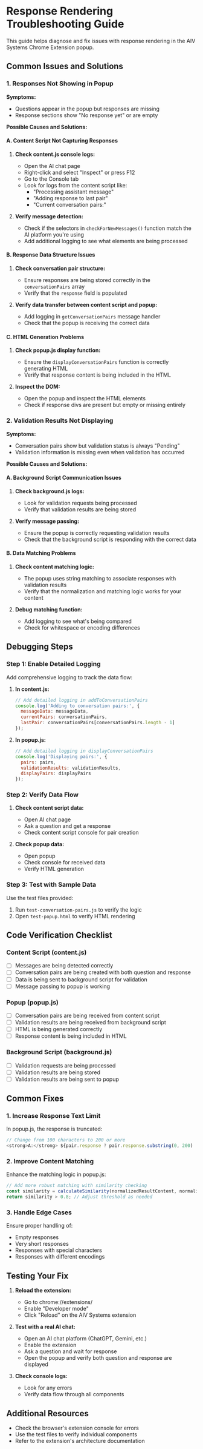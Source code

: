 # Response Rendering Troubleshooting Guide

This guide helps diagnose and fix issues with response rendering in the AIV Systems Chrome Extension popup.

## Common Issues and Solutions

### 1. Responses Not Showing in Popup

**Symptoms:**
- Questions appear in the popup but responses are missing
- Response sections show "No response yet" or are empty

**Possible Causes and Solutions:**

#### A. Content Script Not Capturing Responses
1. **Check content.js console logs:**
   - Open the AI chat page
   - Right-click and select "Inspect" or press F12
   - Go to the Console tab
   - Look for logs from the content script like:
     - "Processing assistant message"
     - "Adding response to last pair"
     - "Current conversation pairs:"

2. **Verify message detection:**
   - Check if the selectors in `checkForNewMessages()` function match the AI platform you're using
   - Add additional logging to see what elements are being processed

#### B. Response Data Structure Issues
1. **Check conversation pair structure:**
   - Ensure responses are being stored correctly in the `conversationPairs` array
   - Verify that the `response` field is populated

2. **Verify data transfer between content script and popup:**
   - Add logging in `getConversationPairs` message handler
   - Check that the popup is receiving the correct data

#### C. HTML Generation Problems
1. **Check popup.js display function:**
   - Ensure the `displayConversationPairs` function is correctly generating HTML
   - Verify that response content is being included in the HTML

2. **Inspect the DOM:**
   - Open the popup and inspect the HTML elements
   - Check if response divs are present but empty or missing entirely

### 2. Validation Results Not Displaying

**Symptoms:**
- Conversation pairs show but validation status is always "Pending"
- Validation information is missing even when validation has occurred

**Possible Causes and Solutions:**

#### A. Background Script Communication Issues
1. **Check background.js logs:**
   - Look for validation requests being processed
   - Verify that validation results are being stored

2. **Verify message passing:**
   - Ensure the popup is correctly requesting validation results
   - Check that the background script is responding with the correct data

#### B. Data Matching Problems
1. **Check content matching logic:**
   - The popup uses string matching to associate responses with validation results
   - Verify that the normalization and matching logic works for your content

2. **Debug matching function:**
   - Add logging to see what's being compared
   - Check for whitespace or encoding differences

## Debugging Steps

### Step 1: Enable Detailed Logging
Add comprehensive logging to track the data flow:

1. **In content.js:**
   ```javascript
   // Add detailed logging in addToConversationPairs
   console.log('Adding to conversation pairs:', {
     messageData: messageData,
     currentPairs: conversationPairs,
     lastPair: conversationPairs[conversationPairs.length - 1]
   });
   ```

2. **In popup.js:**
   ```javascript
   // Add detailed logging in displayConversationPairs
   console.log('Displaying pairs:', {
     pairs: pairs,
     validationResults: validationResults,
     displayPairs: displayPairs
   });
   ```

### Step 2: Verify Data Flow
1. **Check content script data:**
   - Open AI chat page
   - Ask a question and get a response
   - Check content script console for pair creation

2. **Check popup data:**
   - Open popup
   - Check console for received data
   - Verify HTML generation

### Step 3: Test with Sample Data
Use the test files provided:
1. Run `test-conversation-pairs.js` to verify the logic
2. Open `test-popup.html` to verify HTML rendering

## Code Verification Checklist

### Content Script (content.js)
- [ ] Messages are being detected correctly
- [ ] Conversation pairs are being created with both question and response
- [ ] Data is being sent to background script for validation
- [ ] Message passing to popup is working

### Popup (popup.js)
- [ ] Conversation pairs are being received from content script
- [ ] Validation results are being received from background script
- [ ] HTML is being generated correctly
- [ ] Response content is being included in HTML

### Background Script (background.js)
- [ ] Validation requests are being processed
- [ ] Validation results are being stored
- [ ] Validation results are being sent to popup

## Common Fixes

### 1. Increase Response Text Limit
In popup.js, the response is truncated:
```javascript
// Change from 100 characters to 200 or more
<strong>A:</strong> ${pair.response ? pair.response.substring(0, 200) : 'No response yet'}${pair.response && pair.response.length > 200 ? '...' : ''}
```

### 2. Improve Content Matching
Enhance the matching logic in popup.js:
```javascript
// Add more robust matching with similarity checking
const similarity = calculateSimilarity(normalizedResultContent, normalizedPairResponse);
return similarity > 0.8; // Adjust threshold as needed
```

### 3. Handle Edge Cases
Ensure proper handling of:
- Empty responses
- Very short responses
- Responses with special characters
- Responses with different encodings

## Testing Your Fix

1. **Reload the extension:**
   - Go to chrome://extensions/
   - Enable "Developer mode"
   - Click "Reload" on the AIV Systems extension

2. **Test with a real AI chat:**
   - Open an AI chat platform (ChatGPT, Gemini, etc.)
   - Enable the extension
   - Ask a question and wait for response
   - Open the popup and verify both question and response are displayed

3. **Check console logs:**
   - Look for any errors
   - Verify data flow through all components

## Additional Resources

- Check the browser's extension console for errors
- Use the test files to verify individual components
- Refer to the extension's architecture documentation